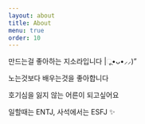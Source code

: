 ```yaml
---
layout: about
title: About
menu: true
order: 10
---
```


만드는걸 좋아하는 지소라입니다 |ૂ﻿•ᴗ•⸝⸝)”

노는것보다 배우는것을 좋아합니다

호기심을 잃지 않는 어른이 되고싶어요

일할때는 ENTJ, 사석에서는 ESFJ ✨
